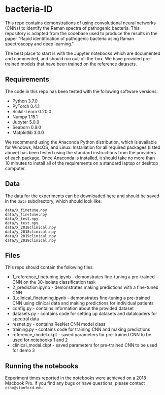 # bacteria-ID

This repo contains demonstrations of using convolutional neural networks (CNNs) to identify the Raman spectra of pathogenic bacteria. This repository is adapted from the codebase used to produce the results in the paper "Rapid identification of pathogenic bacteria using Raman spectroscopy and deep learning."

The best place to start is with the Jupyter notebooks which are documented and commented, and should run out-of-the-box. We have provided pre-trained models that have been trained on the reference datasets. 

## Requirements

The code in this repo has been tested with the following software versions:
- Python 3.7.0
- PyTorch 0.4.1
- Scikit-Learn 0.20.0
- Numpy 1.15.1
- Jupyter 5.0.0
- Seaborn 0.9.0
- Matplotlib 3.0.0

We recommend using the Anaconda Python distribution, which is available for Windows, MacOS, and Linux. Installation for all required packages (listed above) has been tested using the standard instructions from the providers of each package. Once Anaconda is installed, it should take no more than 10 minutes to install all of the requirements on a standard laptop or desktop computer.

## Data

The data for the experiments can be downloaded [here](https://stanford.box.com/v/bacteria-ID) and should be saved in the `data` subdirectory, which should look like:

```
data/X_finetune.npy
data/y_finetune.npy
data/X_test.npy
data/y_test.npy
data/X_2018clinical.npy
data/y_2018clinical.npy
data/X_2019clinical.npy
data/y_2019clinical.npy
```

## Files

This repo should contain the following files:
- 1_reference_finetuning.ipynb - demonstrates fine-tuning a pre-trained CNN on the 30-isolate classification task
- 2_prediction.ipynb - demonstrates making predictions with a fine-tuned CNN
- 3_clinical_finetuning.ipynb - demonstrates fine-tuning a pre-trained CNN using clinical data and making predictions for individual patients
- config.py - contains information about the provided dataset
- datasets.py - contains code for setting up datasets and dataloaders for spectral data
- resnet.py - contains ResNet CNN model class
- training.py - contains code for training CNN and making predictions
- reference_model.ckpt - saved parameters for pre-trained CNN to be used for notebooks 1 and 2
- clinical_model.ckpt - saved parameters for pre-trained CNN to be used for demo 3

## Running the notebooks

Experiment times reported in the notebooks were achieved on a 2018 Macbook Pro. If you find any bugs or have questions, please contact `csho@stanford.edu`
